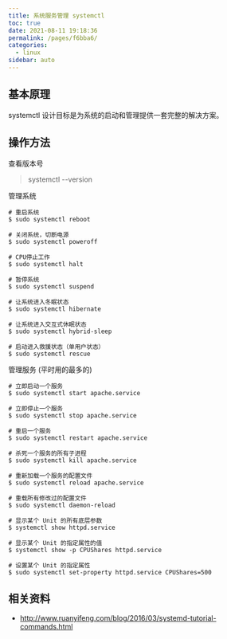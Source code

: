 ```yaml
---
title: 系统服务管理 systemctl
toc: true
date: 2021-08-11 19:18:36
permalink: /pages/f6bba6/
categories:
  - linux
sidebar: auto
---
```



## 基本原理

systemctl 设计目标是为系统的启动和管理提供一套完整的解决方案。


## 操作方法

查看版本号 

> systemctl --version

管理系统

 ```
# 重启系统
$ sudo systemctl reboot

# 关闭系统，切断电源
$ sudo systemctl poweroff

# CPU停止工作
$ sudo systemctl halt

# 暂停系统
$ sudo systemctl suspend

# 让系统进入冬眠状态
$ sudo systemctl hibernate

# 让系统进入交互式休眠状态
$ sudo systemctl hybrid-sleep

# 启动进入救援状态（单用户状态）
$ sudo systemctl rescue
 ```

  管理服务 (平时用的最多的)

  ```
# 立即启动一个服务
$ sudo systemctl start apache.service

# 立即停止一个服务
$ sudo systemctl stop apache.service

# 重启一个服务
$ sudo systemctl restart apache.service

# 杀死一个服务的所有子进程
$ sudo systemctl kill apache.service

# 重新加载一个服务的配置文件
$ sudo systemctl reload apache.service

# 重载所有修改过的配置文件
$ sudo systemctl daemon-reload

# 显示某个 Unit 的所有底层参数
$ systemctl show httpd.service

# 显示某个 Unit 的指定属性的值
$ systemctl show -p CPUShares httpd.service

# 设置某个 Unit 的指定属性
$ sudo systemctl set-property httpd.service CPUShares=500
  ```

  ## 相关资料

  - http://www.ruanyifeng.com/blog/2016/03/systemd-tutorial-commands.html

